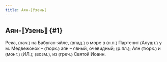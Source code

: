 ```yaml
---
title: Аян-⟦Узень⟧
---
```

## Аян-⟦Узень⟧ {#1}

Река, ⦅нач.⦆ на Бабуган-яйле, ⦅впад.⦆ в море в ⦅н.п.⦆ Партенит ⦅Алушт.⦆ у м. Медвежонок – ⦅тюрк.⦆ аян – явный, очевидный; ⦅р.пл.⦆; Аян ⦅тюрк.⦆ и ⦅монг.⦆ ⦅ИЛ.⦆; ⦅возм.⦆, из ⦅греч.⦆ Святой Иоанн.
